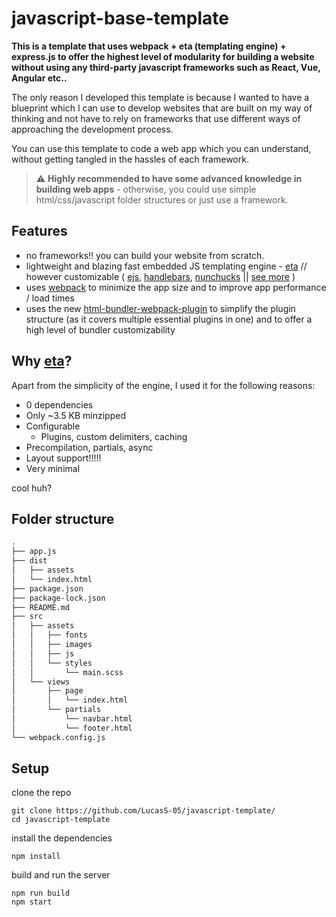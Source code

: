 # javascript-base-template

**This is a template that uses webpack + eta (templating engine) + express.js to offer the highest level of modularity 
for building a website without using any third-party javascript frameworks such as React, Vue, Angular etc..**

The only reason I developed this template is because I wanted to have a blueprint which I can use to develop websites that are built on my way of thinking and not have to rely on frameworks that use different ways of approaching the development process. 

You can use this template to code a web app which you can understand, without getting tangled in the hassles of each framework.
> :warning:  **Highly recommended to have some advanced knowledge in building web apps** - otherwise, you could use simple html/css/javascript folder structures or just use a framework.

## Features
- no frameworks!! you can build your website from scratch.
- lightweight and blazing fast embedded JS templating engine - [eta]( https://github.com/joemccann/dillinger) // however customizable ( [ejs](https://github.com/mde/ejs), [handlebars](https://github.com/handlebars-lang/handlebars.js/), [nunchucks](https://github.com/mozilla/nunjucks) || [see more](https://github.com/webdiscus/html-bundler-webpack-plugin#recipe-template-engine) )
- uses [webpack](https://github.com/joemccann/dillinger) to minimize the app size and to improve app performance / load times
- uses the new [html-bundler-webpack-plugin](https://github.com/webdiscus/html-bundler-webpack-plugin) to simplify the plugin structure
(as it covers multiple essential plugins in one) and to offer a high level of bundler customizability


## Why [eta](https://github.com/joemccann/dillinger)?

Apart from the simplicity of the engine, I used it for the following reasons:
- 0 dependencies 
- Only ~3.5 KB minzipped
- Configurable
  - Plugins, custom delimiters, caching
- Precompilation, partials, async
- Layout support!!!!!
- Very minimal

cool huh?

## Folder structure

```bash
.
├── app.js
├── dist
│   ├── assets
│   └── index.html 
├── package.json
├── package-lock.json
├── README.md
├── src
│   ├── assets
│   │   ├── fonts
│   │   ├── images
│   │   ├── js
│   │   └── styles
│   │       └── main.scss
│   └── views
│       ├── page
│       │   └── index.html
│       └── partials
│           └── navbar.html
│           └── footer.html
└── webpack.config.js
```

## Setup

clone the repo
```
git clone https://github.com/LucasS-05/javascript-template/
cd javascript-template
```
install the dependencies
```
npm install
```
build and run the server
```
npm run build
npm start
```




